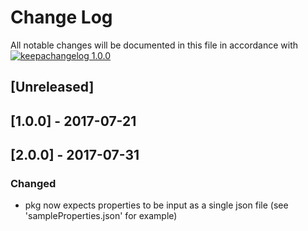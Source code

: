 # Change Log

All notable changes will be documented in this file in accordance with
[![keepachangelog 1.0.0](https://img.shields.io/badge/keepachangelog-1.0.0-brightgreen.svg)](http://keepachangelog.com/en/1.0.0/)

## \[Unreleased]

## \[1.0.0] - 2017-07-21

## \[2.0.0] - 2017-07-31
### Changed
- pkg now expects properties to be input as a single json file (see 'sampleProperties.json' for example)
